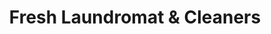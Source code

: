 ---
title: "Fresh Laundromat & Cleaners"
url: /fresh-meadows/fresh-laundromat-und-cleaners/
shop: Wäscherei
---